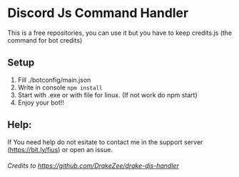 # Discord Js Command Handler
This is a free repositories, you can use it but you have to keep credits.js (the command for bot credits)

## Setup
1) Fill ./botconfig/main.json
2) Write in console ``` npm install ```
3) Start with .exe or with file for linux. (If not work do npm start)
4) Enjoy your bot!!

## Help:
If You need help do not esitate to contact me in the support server (https://bit.ly/fius) or open an issue.




###### Credits to https://github.com/DrakeZee/drake-djs-handler
